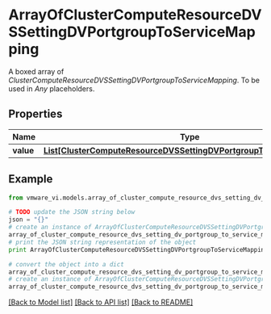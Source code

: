 # ArrayOfClusterComputeResourceDVSSettingDVPortgroupToServiceMapping

A boxed array of *ClusterComputeResourceDVSSettingDVPortgroupToServiceMapping*. To be used in *Any* placeholders. 

## Properties
Name | Type | Description | Notes
------------ | ------------- | ------------- | -------------
**value** | [**List[ClusterComputeResourceDVSSettingDVPortgroupToServiceMapping]**](ClusterComputeResourceDVSSettingDVPortgroupToServiceMapping.md) |  | 

## Example

```python
from vmware_vi.models.array_of_cluster_compute_resource_dvs_setting_dv_portgroup_to_service_mapping import ArrayOfClusterComputeResourceDVSSettingDVPortgroupToServiceMapping

# TODO update the JSON string below
json = "{}"
# create an instance of ArrayOfClusterComputeResourceDVSSettingDVPortgroupToServiceMapping from a JSON string
array_of_cluster_compute_resource_dvs_setting_dv_portgroup_to_service_mapping_instance = ArrayOfClusterComputeResourceDVSSettingDVPortgroupToServiceMapping.from_json(json)
# print the JSON string representation of the object
print ArrayOfClusterComputeResourceDVSSettingDVPortgroupToServiceMapping.to_json()

# convert the object into a dict
array_of_cluster_compute_resource_dvs_setting_dv_portgroup_to_service_mapping_dict = array_of_cluster_compute_resource_dvs_setting_dv_portgroup_to_service_mapping_instance.to_dict()
# create an instance of ArrayOfClusterComputeResourceDVSSettingDVPortgroupToServiceMapping from a dict
array_of_cluster_compute_resource_dvs_setting_dv_portgroup_to_service_mapping_form_dict = array_of_cluster_compute_resource_dvs_setting_dv_portgroup_to_service_mapping.from_dict(array_of_cluster_compute_resource_dvs_setting_dv_portgroup_to_service_mapping_dict)
```
[[Back to Model list]](../README.md#documentation-for-models) [[Back to API list]](../README.md#documentation-for-api-endpoints) [[Back to README]](../README.md)


